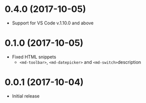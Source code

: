 <a name="0.4.0"></a>
# 0.4.0 (2017-10-05)

* Support for VS Code v.1.10.0 and above

<a name="0.1.0"></a>
# 0.1.0 (2017-10-05)

* Fixed HTML snippets
  * `<md-toolbar>`, `<md-datepicker>` and `<md-switch>`description
  
<a name="0.0.1"></a>
# 0.0.1 (2017-10-04)
* Initial release